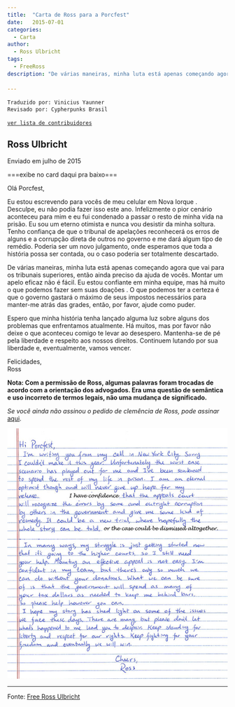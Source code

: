 ```yaml
---
title:  "Carta de Ross para a Porcfest"
date:   2015-07-01
categories:
  - Carta
author:
  - Ross Ulbricht
tags:
  - FreeRoss
description: "De várias maneiras, minha luta está apenas começando agora que vai para os tribunais superiores, então ainda preciso da ajuda de vocês. Montar um apelo eficaz não é fácil. Eu estou confiante em minha equipe, mas há muito o que podemos fazer sem suas doações . O que podemos ter a certeza é que o governo gastará o máximo de seus impostos necessários para manter-me atrás das grades, então, por favor, ajude como puder."

---
```


```
Traduzido por: Vinicius Yaunner
Revisado por: Cypherpunks Brasil
```
[```ver lista de contribuidores```](/about/#contribuidores)

## Ross Ulbricht  
Enviado em julho de 2015

===exibe no card daqui pra baixo===

Olá Porcfest,

Eu estou escrevendo para vocês de meu celular em Nova Iorque . Desculpe, eu não podia fazer isso este ano. Infelizmente o pior cenário aconteceu para mim e eu fui condenado a passar o resto de minha vida na prisão. Eu sou um eterno otimista e nunca vou desistir da minha soltura. Tenho confiança de que o tribunal de apelações reconhecerá os erros de alguns e a corrupção direta de outros no governo e me dará algum tipo de remédio. Poderia ser um novo julgamento, onde esperamos que toda a história possa ser contada, ou o caso poderia ser totalmente descartado.

De várias maneiras, minha luta está apenas começando agora que vai para os tribunais superiores, então ainda preciso da ajuda de vocês. Montar um apelo eficaz não é fácil. Eu estou confiante em minha equipe, mas há muito o que podemos fazer sem suas doações . O que podemos ter a certeza é que o governo gastará o máximo de seus impostos necessários para manter-me atrás das grades, então, por favor, ajude como puder.

Espero que minha história tenha lançado alguma luz sobre alguns dos problemas que enfrentamos atualmente. Há muitos, mas por favor não deixe o que aconteceu comigo te levar ao desespero. Mantenha-se de pé pela liberdade e respeito aos nossos direitos. Continuem lutando por sua liberdade e, eventualmente, vamos vencer.

Felicidades,  
Ross

**Nota: Com a permissão de Ross, algumas palavras foram trocadas de acordo com a orientação dos advogados. Era uma questão de semântica e uso incorreto de termos legais, não uma mudança de significado.**

_Se você ainda não assinou o pedido de clemência de Ross, pode assinar_ [aqui](https://www.change.org/p/freerosspetition-we-seek-potus-s-clemency-for-ross-ulbricht-serving-double-life-for-a-website-realdonaldtrump-free-ross).

![](../stuff/Ross_porcfest2015.jpg)

---
Fonte: [Free Ross Ulbricht](https://freeross.org/porcfest-letter-2015/)